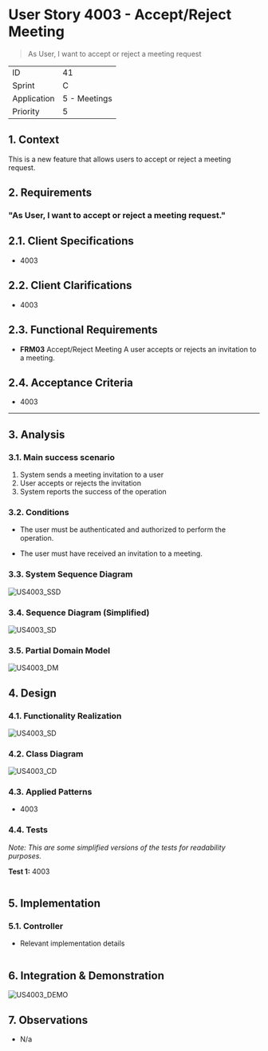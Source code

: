 # User Story 4003 - Accept/Reject Meeting

> As User, I want to accept or reject a meeting request

|             |              |
| ----------- | ------------ |
| ID          | 41           |
| Sprint      | C            |
| Application | 5 - Meetings |
| Priority    | 5            |

## 1. Context

This is a new feature that allows users to accept or reject a meeting request.

## 2. Requirements

### "As User, I want to accept or reject a meeting request."

## 2.1. Client Specifications

- 4003

## 2.2. Client Clarifications

- 4003

## 2.3. Functional Requirements

- **FRM03** Accept/Reject Meeting A user accepts or rejects an invitation to a meeting.

## 2.4. Acceptance Criteria

- 4003

---

## 3. Analysis

### 3.1. Main success scenario

1. System sends a meeting invitation to a user
2. User accepts or rejects the invitation
3. System reports the success of the operation

### 3.2. Conditions

- The user must be authenticated and authorized to perform the operation.

- The user must have received an invitation to a meeting.

### 3.3. System Sequence Diagram

![US4003_SSD](out/US4003_SSD.svg)

### 3.4. Sequence Diagram (Simplified)

![US4003_SD](out/US4003_SD.svg)

### 3.5. Partial Domain Model

![US4003_DM](out/US4003_DM.svg)

## 4. Design

### 4.1. Functionality Realization

![US4003_SD](out/US4003_SD.svg)

### 4.2. Class Diagram

![US4003_CD](out/US4003_CD.svg)

### 4.3. Applied Patterns

- 4003

### 4.4. Tests

_Note: This are some simplified versions of the tests for readability purposes._

**Test 1:** 4003

```java

```

## 5. Implementation

### 5.1. Controller

- Relevant implementation details

```java

```

## 6. Integration & Demonstration

![US4003_DEMO](out/US4003_DEMO.svg)

## 7. Observations

- N/a
